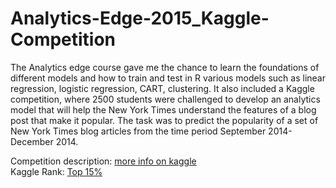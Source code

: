 # Analytics-Edge-2015_Kaggle-Competition

The Analytics edge course gave me the chance to learn the foundations of different models and how to train and test in R various models such as linear regression, logistic regression, CART, clustering. It also included a Kaggle competition, where 2500 students were challenged to develop an analytics model that will help the New York Times understand the features of a blog post that make it popular. The task was to predict the popularity of a set of New York Times blog articles from the time period September 2014-December 2014. 

Competition description: <a href="https://www.kaggle.com/c/15-071x-the-analytics-edge-competition-spring-2015">more info on kaggle
<br></a>Kaggle Rank: <a href="https://www.kaggle.com/users/329776/martindt">Top 15%</a> <br>


